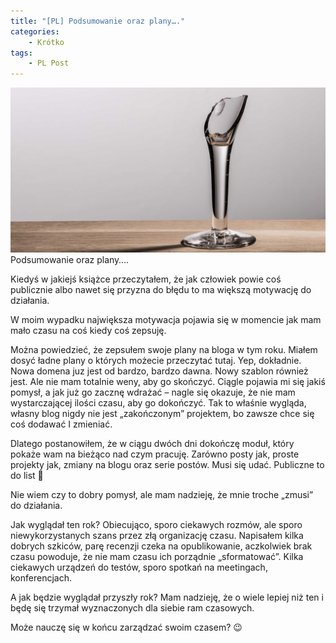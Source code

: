 ```yaml
---
title: "[PL] Podsumowanie oraz plany…."
categories:
    - Krótko
tags:
    - PL Post
---
```

![[PL] Podsumowanie oraz plany….](/assets/images/posts/podsumowanie-oraz-plany/top.jpg)Podsumowanie oraz plany….

Kiedyś w jakiejś książce przeczytałem, że jak człowiek powie coś publicznie albo nawet się przyzna do błędu to ma większą motywację do działania.

W moim wypadku największa motywacja pojawia się w momencie jak mam mało czasu na coś kiedy coś zepsuję.

Można powiedzieć, że zepsułem swoje plany na bloga w tym roku. Miałem dosyć ładne plany o których możecie przeczytać tutaj. Yep, dokładnie. Nowa domena juz jest od bardzo, bardzo dawna. Nowy szablon również jest. Ale nie mam totalnie weny, aby go skończyć. Ciągle pojawia mi się jakiś pomysł, a jak już go zacznę wdrażać – nagle się okazuje, że nie mam wystarczającej ilości czasu, aby go dokończyć.  Tak to właśnie wygląda, własny blog nigdy nie jest „zakończonym” projektem, bo zawsze chce się coś dodawać  I zmieniać.

Dlatego postanowiłem, że w ciągu dwóch dni dokończę moduł, który pokaże wam na bieżąco nad czym pracuję. Zarówno posty jak, proste projekty jak, zmiany na blogu oraz serie postów. Musi się udać.  Publiczne to do list 🙂

Nie wiem czy to dobry pomysł, ale mam nadzieję, że mnie troche „zmusi” do działania.

Jak wyglądał ten rok? Obiecująco, sporo ciekawych rozmów, ale sporo niewykorzystanych szans przez złą organizację czasu. Napisałem kilka dobrych szkiców, parę recenzji czeka na opublikowanie, aczkolwiek brak czasu powoduje, że nie mam czasu ich porządnie „sformatować”.  Kilka ciekawych urządzeń do testów, sporo spotkań na meetingach, konferencjach.

A jak będzie wyglądał przyszły rok? Mam nadzieję, że o wiele lepiej niż ten i będę się trzymał wyznaczonych dla siebie ram czasowych.

Może nauczę się w końcu zarządzać swoim czasem? 😉
